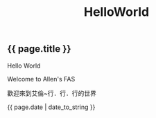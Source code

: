 ﻿---
layout: post
title: HelloWorld
---


<h2>{{ page.title }}</h2>

<p>Hello World</p>
<p>Welcome to Allen's FAS</p>
<p>歡迎來到艾倫~行．行．行的世界</p>
<p>{{ page.date | date_to_string }}</p>
